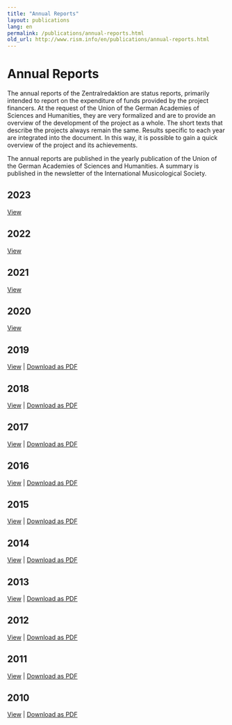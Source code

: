 ```yaml
---
title: "Annual Reports"
layout: publications
lang: en
permalink: /publications/annual-reports.html
old_url: http://www.rism.info/en/publications/annual-reports.html
---
```


# Annual Reports

The annual reports of the Zentralredaktion are status reports, primarily intended to report on the expenditure of funds provided by the project financers. At the request of the Union of the German Academies of Sciences and Humanities, they are very formalized and are to provide an overview of the development of the project as a whole. The short texts that describe the projects always remain the same. Results specific to each year are integrated into the document. In this way, it is possible to gain a quick overview of the project and its achievements.

The annual reports are published in the yearly publication of the Union of the German Academies of Sciences and Humanities. A summary is published in the newsletter of the International Musicological Society.

## 2023

[View](/publications/annual-reports/2023.html)

## 2022  

[View](/publications/annual-reports/2022.html)

## 2021

[View](/publications/annual-reports/2021.html)

## 2020

[View](/publications/annual-reports/2020.html)

## 2019

[View](/publications/annual-reports/2019.html) \| [Download as PDF](/resources-old-website/user_upload/RISM-Jahresbericht-19_EN.pdf)

## 2018

[View](/publications/annual-reports/2018.html) \| [Download as PDF](/resources-old-website/community-content/Zentralredaktion/Jahresberichte/RISM-Jahresbericht-18_EN.pdf)

## 2017

[View](/publications/annual-reports/2017.html) \| [Download as PDF](/resources-old-website/Jahresbericht2017_EN.pdf)

## 2016

[View](/publications/annual-reports/2016.html) \| [Download as PDF](/resources-old-website/Jahresbericht_EN_2016.pdf)

## 2015

[View](/publications/annual-reports/2015.html) \| [Download as PDF](/resources-old-website/Jahresbericht_EN_2015.pdf)

## 2014

[View](/publications/annual-reports/2014.html) \| [Download as PDF](/resources-old-website/community-content/Zentralredaktion/Annual_Report_2014.pdf)

## 2013

[View](/publications/annual-reports/2013.html) \| [Download as PDF](/resources-old-website/community-content/Zentralredaktion/Jahresbericht_EN_web_2013.pdf)

## 2012

[View](/publications/annual-reports/2012.html) \| [Download as PDF](/resources-old-website/community-content/Zentralredaktion/JahresberichtEnglisch.pdf)

## 2011

[View](/publications/annual-reports/2011.html) \| [Download as PDF](/resources-old-website/community-content/Zentralredaktion/Jahresbericht%202011%20englisch_01.pdf)

## 2010

[View](/publications/annual-reports/2010.html) \| [Download as PDF](/resources-old-website/community-content/Zentralredaktion/JahresberichtEnglisch%202010.pdf)
